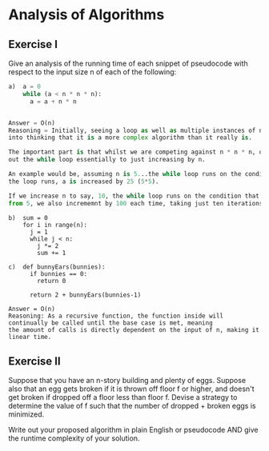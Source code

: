 # Analysis of Algorithms

## Exercise I

Give an analysis of the running time of each snippet of
pseudocode with respect to the input size n of each of the following:

```python
a)  a = 0
    while (a < n * n * n):
      a = a + n * n


Answer = O(n) 
Reasoning = Initially, seeing a loop as well as multiple instances of n multipling itself, one could be tricked
into thinking that it is a more complex algorithm than it really is. 

The important part is that whilst we are competing against n * n * n, on each iteration a is increased by n * n, which cancels
out the while loop essentially to just increasing by n. 

An example would be, assuming n is 5...the while loop runs on the condition that a is less than 125 (5*5*5). Each time
the loop runs, a is increased by 25 (5*5).

If we increase n to say, 10, the while loop runs on the condition that a is less than 1000 (10 * 10 * 10). Whilst that is a big increase
from 5, we also incrememnt by 100 each time, taking just ten iterations, therefore making this algorithm linear time. 
```


```
b)  sum = 0
    for i in range(n):
      j = 1
      while j < n:
        j *= 2
        sum += 1
```

```
c)  def bunnyEars(bunnies):
      if bunnies == 0:
        return 0

      return 2 + bunnyEars(bunnies-1)

Answer = O(n) 
Reasoning: As a recursive function, the function inside will continually be called until the base case is met, meaning
the amount of calls is directly dependent on the input of n, making it linear time. 
```

## Exercise II

Suppose that you have an n-story building and plenty of eggs. Suppose also that an egg gets broken if it is thrown off floor f or higher, and doesn't get broken if dropped off a floor less than floor f. Devise a strategy to determine the value of f such that the number of dropped + broken eggs is minimized.

Write out your proposed algorithm in plain English or pseudocode AND give the runtime complexity of your solution.
